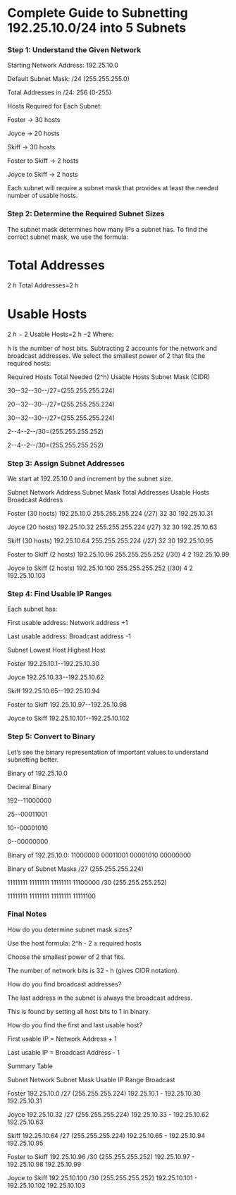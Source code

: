 # Complete Guide to Subnetting 192.25.10.0/24 into 5 Subnets

### Step 1: Understand the Given Network

Starting Network Address: 192.25.10.0

Default Subnet Mask: /24 (255.255.255.0)

Total Addresses in /24: 256 (0-255)

Hosts Required for Each Subnet:

Foster → 30 hosts

Joyce → 20 hosts

Skiff → 30 hosts

Foster to Skiff → 2 hosts

Joyce to Skiff → 2 hosts

Each subnet will require a subnet mask that provides at least the needed number of usable hosts.

### Step 2: Determine the Required Subnet Sizes
The subnet mask determines how many IPs a subnet has. To find the correct subnet mask, we use the formula:

Total Addresses
=
2
ℎ
Total Addresses=2 
h
 
Usable Hosts
=
2
ℎ
−
2
Usable Hosts=2 
h
 −2
Where:

h is the number of host bits.
Subtracting 2 accounts for the network and broadcast addresses.
We select the smallest power of 2 that fits the required hosts:

Required Hosts	Total Needed (2^h)	Usable Hosts	Subnet Mask (CIDR)

30--32--30--/27=(255.255.255.224)

20--32--30--/27=(255.255.255.224)

30--32--30--/27=(255.255.255.224)

2--4--2--/30=(255.255.255.252)

2--4--2--/30=(255.255.255.252)

### Step 3: Assign Subnet Addresses
We start at 192.25.10.0 and increment by the subnet size.

Subnet	Network Address	Subnet Mask	Total Addresses	Usable Hosts	Broadcast Address

Foster (30 hosts)	192.25.10.0	255.255.255.224 (/27)	32	30	192.25.10.31

Joyce (20 hosts)	192.25.10.32	255.255.255.224 (/27)	32	30	192.25.10.63

Skiff (30 hosts)	192.25.10.64	255.255.255.224 (/27)	32	30	192.25.10.95

Foster to Skiff (2 hosts)	192.25.10.96	255.255.255.252 (/30)	4	2	192.25.10.99

Joyce to Skiff (2 hosts)	192.25.10.100	255.255.255.252 (/30)	4	2	192.25.10.103

### Step 4: Find Usable IP Ranges
Each subnet has:

First usable address: Network address +1

Last usable address: Broadcast address -1

Subnet	Lowest Host	Highest Host

Foster	192.25.10.1--192.25.10.30

Joyce	192.25.10.33--192.25.10.62

Skiff	192.25.10.65--192.25.10.94

Foster to Skiff	192.25.10.97--192.25.10.98

Joyce to Skiff	192.25.10.101--192.25.10.102

### Step 5: Convert to Binary
Let’s see the binary representation of important values to understand subnetting better.

Binary of 192.25.10.0

Decimal	Binary

192--11000000

25--00011001

10--00001010

0--00000000

Binary of 192.25.10.0:
11000000 00011001 00001010 00000000

Binary of Subnet Masks
/27 (255.255.255.224)

11111111 11111111 11111111 11100000
/30 (255.255.255.252)

11111111 11111111 11111111 11111100

### Final Notes
How do you determine subnet mask sizes?

Use the host formula: 2^h - 2 ≥ required hosts

Choose the smallest power of 2 that fits.

The number of network bits is 32 - h (gives CIDR notation).

How do you find broadcast addresses?

The last address in the subnet is always the broadcast address.

This is found by setting all host bits to 1 in binary.

How do you find the first and last usable host?

First usable IP = Network Address + 1

Last usable IP = Broadcast Address - 1

Summary Table

Subnet	Network	Subnet Mask	Usable IP Range	Broadcast

Foster	192.25.10.0	/27 (255.255.255.224)	192.25.10.1 - 192.25.10.30	192.25.10.31

Joyce	192.25.10.32	/27 (255.255.255.224)	192.25.10.33 - 192.25.10.62	192.25.10.63

Skiff	192.25.10.64	/27 (255.255.255.224)	192.25.10.65 - 192.25.10.94	192.25.10.95

Foster to Skiff	192.25.10.96	/30 (255.255.255.252)	192.25.10.97 - 192.25.10.98	192.25.10.99

Joyce to Skiff	192.25.10.100	/30 (255.255.255.252)	192.25.10.101 - 192.25.10.102	192.25.10.103

